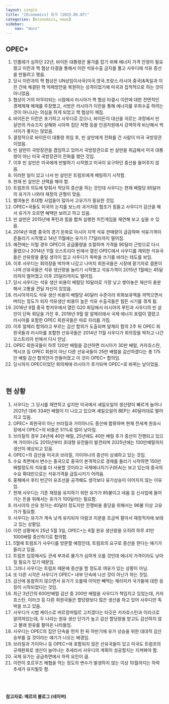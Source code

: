 ```yaml
---
layout: single
title: "[Economics] 유가 (2025.05.07)"
categories: [economics, news]
sidebar:
    nav: "docs"
---
```


## OPEC+
1. 인플레가 심하던 22년, 바이든 대통령은 물가를 잡기 위해 에너지 가격 안정이 필요했고 이란과 핵 협상 타결을 통해서 이란 석유수출 금지를 풀고 사우디에 석유 증산을 만들려고 했음.
1. 당시 이란과의 핵 협상은 UN상임이사국(미국.영국.프랑스.러시아.중국)&독일과 이란 간에 체결된 핵 억제방안을 복원하는 성격이었기에 미국과 집적적으로 하는 것이 아니었음.
1. 협상이 거의 마무리되는 시점에서 러시아가 핵 협상 타결시 이란에 대한 전면적인 경제제재 해제를 주장했고, 서방은 러시아가 이란을 통해 에너지를 우회수출 하려는 것이 아니냐는 의심을 하게 되었고 핵 협상이 깨짐.
1. 바이든은 이란은 포기하고 사우디로 갔으나, 바이든이 대선을 치르는 과정에서 빈 살만의 카슈끄지 살해와 시아파 집단 처형 등을 인권차원에서 강력하게 비난해서 썩 사이가 좋지는 않았음.
1. 결정적으로 바이든이 대통령 취임 후, 빈 살만에게 전화를 건 사람이 미국 국방장관이었음.
1. 빈 살만이 국방장관을 겸임하고 있어서 국방장관으로 빈 살만을 취급해서 미국 대통령이 아닌 미국 국방장관이 전화를 했던 것임.
1. 이후 빈 살만은 미국에게 반발하기 시작했고 미국이 요구하던 증산을 들어주지 않음.
1. 이러한 일이 있고 나서 빈 살만은 트럼프에게 베팅하기 시작함.
1. 현재 빈 살만은 선택을 해야 함.
1. 트럼프의 의도에 맞춰서 적당히 증산을 하는 것인데 사우디는 현재 배럴당 85달러의 유가가 나와야 재정의 균형이 맞음.
1. 벌여놓은 초대형 사업들이 많아서 고유가가 필요한 것임.
1. OPEC+국들도 미국의 눈치를 보느라 과거처럼 협조가 힘들고 사우디가 감산을 해서 유가가 오르면 혜택만 보려고 하고 있음.
1. 빈 살만은 2015년에 푸틴과 힘을 합쳐 실행한 치킨게임을 재연해 보고 싶을 수 있음.
1. 2014년 여름 중국의 경기 둔화로 아시아 지역 석유 판매량이 급감하며 석유가격이 흔들리기 시작했고 14년 11월에는 유가가 77달러까지 떨어짐.
1. 예전에는 이럴 경우 OPEC이 공급물량을 조절하며 가격을 90달러 근방으로 다시 올렸으나 2014년 11월 오스트리아 빈에서 열린 OPEC에서 사우디를 제외한 석유국들은 산유량을 줄일 생각이 없고 사우디가 독박을 쓰기를 바라는 태도를 보임.
1. 이후 사우디는 회의장을 박차며 나갔고 나머지 회원국들은 시장에 맡기자로 결론이 나며 산유국들은 석유 생산량을 늘리기 시작했고 석유가격이 2015년 1월에는 45달러까지 떨어졌고 이후 25달러까지도 떨어짐.
1. 당시 사우디는 석유 생산 비용이 배럴당 10달러로 가장 낮고 쌓아놓은 재산이 충분해서 고통을 견딜 자신이 있었음.
1. 러시아까지도 석유 생산 비용이 배럴당 40달러 수준이라 외화보유액을 까먹으면서 버티는 정도가 되자 석유생산 비용이 높은 석유 수출국들은 힘든 시기를 겪게 됨.
1. 2016년 9월 중국 항저우에서 열린 G20 회담에서 러시아의 푸틴과 사우디의 빈 살만이 단독 회담을 가진 후, 2016년 9월 말 알제리에사 국제 에너지 포럼이 열렸고 러시아를 포함한 OPEC 회원국들은 따로 자리를 가짐.
1. 이후 알제리 합의라고 부르는 감산 합의가 도출되며 알제리 합의 2주 뒤 OPEC 회원국들과 러시아를 포함한 산유국들은 2014년 11월 사우디가 회의장을 박차고 나간 오스트리아 빈에서 다시 만남.
1. OPEC 회원국들이 하루 120만 배럴을 감산하면 러시아가 30만 배럴, 카자흐스탄, 멕시코 등 OPEC 회원이 아닌 다른 산유국들이 25만 배럴을 감산하겠다는 총 175만 배럴 감산 합의안이 만들어졌고 이 것이 OPEC+ 합의임.
1. 당시까지 OPEC이었던 회의체에 러시아가 추가되며 OPEC+로 바뀌는 날이었음.

<br/>

## 현 상황
1. 사우디는 그 당시를 재연하고 싶지만 미국에서 셰일오일의 생산량이 빠르게 늘어나 2021년 대비 334만 배럴이 더 나오고 있으며 셰일오일의 BEP는 40달러대로 떨어지고 있음.
1. OPEC+ 회원국이 아닌 브라질과 가이아나도 증산에 합류하며 현재 전세계 원유시장에서 OPEC+의 비중은 51%로 많이 낮아짐.
1. 브라질의 경우 24년에 40만 배럴, 25년에도 40만 배럴 추가 증산이 진행되고 있으며 가이아나도 2015년부터 초대형 유전들이 발견되며 2025년에는 100만배럴까지 생산이 예상되고 있음.
1. OPEC+의 감산을 미국과 브라질, 가이아나의 증산이 상쇄하고 있는 것임.
1. 수요 측면에서 변수는 중국으로 중국이 본격적으로 경제를 돌리기 시작하면 150만 배럴정도의 석유를 더 사용할 것이라고 국제에너지기구(IEA)는 보고 있는데 중국의 수요 확대만으로는 석유가격을 급등시키기 어려움.
1. 홍해에서 후티 반군이 유조선을 공격해도 생각보다 유가상승이 이어지지 않는 이유임.
1. 현재 사우디는 기존 재정을 유지하기 위한 유가가 85불이고 네옴 등 신사업에 들어가는 돈을 위해서는 유가가 100달러는 필요함.
1. 러시아의 산유 원가는 40달러 정도지만 전쟁비용 충당을 위해서는 96불 이상 고유가가 필요함.
1. 사우디는 유가가 계속 낮게 유지되자 아람코 지분을 조금씩 팔아서 재정적자에 보태고 있는 상황임.
1. 이런 상황에서 25년 5월 3일, OPEC+는 6월 원유 생산량을 오히려 하루 41만1000배럴 증산하기로 합의함.
1. 5월에 트럼프가 사우디를 방문할 예정인데, 트럼프의 요구로 증산을 한다는 얘기가 들리고 있음.
1. 트럼프 입장에서도 관세 부과로 물가가 심하게 오를 것인데 에너지 가격이라도 낮아질 필요가 있기 때문임.
1. 그러나 사우디는 트럼프 때문에 증산을 할 정도로 여유가 있는 상황이 아님.
1. 또 다른 시각은 사우디가 OPEC+ 내부 단속에 나선 것이 아닌가 하는 것임.
1. 감산에 동참하지 않으면서 유가가 오를때 이익만 빼먹는 체리피커 국가들에 대한 응징이 시작되었다는 것임.
1. 최근 3년간의 600만배럴 감산 중 200만 배럴을 사우디가 책임지고 있었는데, 카자흐스탄, 이라크 등 다른 회원국들은 할당량보다 많은 생산을 하고 있어 사우디만 독박을 쓰고 있음.
1. 사우디가 시범 케이스로 버르장머릴르 고치겠다는 타깃은 카자흐스탄과 이라크로 알려져있는데, 두 나라는 원유 생산 단가가 높고 감산 할당량을 받고도 감산하지 않고 몰래 원유를 팔아온 나라들임.
1. 사우디는 OPEC의 집안 단속을 먼저 한 뒤 하반기에 유가 상승을 위한 대대적 감산 승부를 걸 것이라는 얘기가 나오는 배경임.
1. 브라질과 가이아나 등 OPEC+에 포함되지 않은 산유국들이 있고 미국도 트럼프의 규제완화로 생산이 늘어나는 추세라서 사우디의 계획이 성공할지는 지켜봐야 함.
1. 국제 유가는 공급측면에서 하락 요인이 큼.
1. 이란이 호르무즈 해협을 막는 정도의 변수가 발생하지 않는 이상 10월까지는 하락 추세가 유지될듯 함.



<br/>
<br/>

#### 참고자료: 메르의 블로그 (네이버)